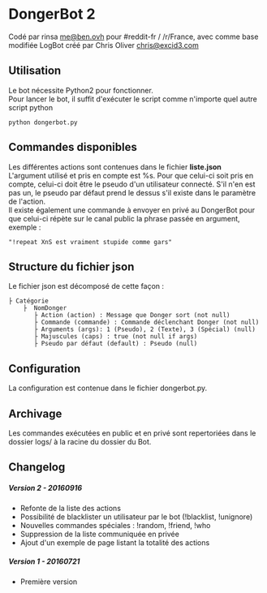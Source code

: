DongerBot 2
============

Codé par rinsa <me@ben.ovh> pour #reddit-fr / /r/France, avec comme base modifiée LogBot créé par Chris Oliver <chris@excid3.com>

Utilisation
-----

Le bot nécessite Python2 pour fonctionner.  
Pour lancer le bot, il suffit d'exécuter le script comme n'importe quel autre script python

    python dongerbot.py


Commandes disponibles
-----

Les différentes actions sont contenues dans le fichier **liste.json**  
L'argument utilisé et pris en compte est %s. Pour que celui-ci soit pris en compte, celui-ci doit être le pseudo d'un utilisateur connecté. S'il n'en est pas un, le pseudo par défaut prend le dessus s'il existe dans le paramètre de l'action.  
Il existe également une commande à envoyer en privé au DongerBot pour que celui-ci répète sur le canal public la phrase passée en argument, exemple :  

    "!repeat XnS est vraiment stupide comme gars"

Structure du fichier json
-----
Le fichier json est décomposé de cette façon :
    
    ├ Catégorie
        ├  NomDonger
           ├ Action (action) : Message que Donger sort (not null)
           ├ Commande (commande) : Commande déclenchant Donger (not null)
           ├ Arguments (args): 1 (Pseudo), 2 (Texte), 3 (Spécial) (null)
           ├ Majuscules (caps) : true (not null if args)
           ├ Pseudo par défaut (default) : Pseudo (null)


Configuration
-----

La configuration est contenue dans le fichier dongerbot.py.


Archivage
-----

Les commandes exécutées en public et en privé sont repertoriées dans le dossier logs/ à la racine du dossier du Bot.

Changelog
-----

##### Version 2 - 20160916
- Refonte de la liste des actions
- Possibilité de blacklister un utilisateur par le bot (!blacklist, !unignore)
- Nouvelles commandes spéciales : !random, !friend, !who
- Suppression de la liste communiquée en privée
- Ajout d'un exemple de page listant la totalité des actions

##### Version 1 - 20160721
- Première version
